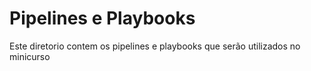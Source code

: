 # Pipelines e Playbooks

Este diretorio contem os pipelines e playbooks que serão utilizados no minicurso
